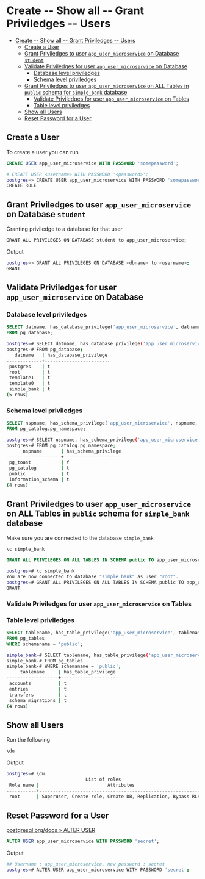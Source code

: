 # Create -- Show all -- Grant Priviledges -- Users

- [Create -- Show all -- Grant Priviledges -- Users](#create----show-all----grant-priviledges----users)
  - [Create a User](#create-a-user)
  - [Grant Priviledges to user `app_user_microservice` on Database `student`](#grant-priviledges-to-user-app_user_microservice-on-database-student)
  - [Validate Priviledges for user `app_user_microservice` on Database](#validate-priviledges-for-user-app_user_microservice-on-database)
    - [Database level priviledges](#database-level-priviledges)
    - [Schema level priviledges](#schema-level-priviledges)
  - [Grant Priviledges to user `app_user_microservice` on ALL Tables in `public` schema for `simple_bank` database](#grant-priviledges-to-user-app_user_microservice-on-all-tables-in-public-schema-for-simple_bank-database)
    - [Validate Priviledges for user `app_user_microservice` on Tables](#validate-priviledges-for-user-app_user_microservice-on-tables)
    - [Table level priviledges](#table-level-priviledges)
  - [Show all Users](#show-all-users)
  - [Reset Password for a User](#reset-password-for-a-user)

## Create a User

To create a user you can run

```sql
CREATE USER app_user_microservice WITH PASSWORD 'somepassword';
```

```bash
# CREATE USER <username> WITH PASSWORD '<password>'; 
postgres=> CREATE USER app_user_microservice WITH PASSWORD 'somepassword';
CREATE ROLE

```

## Grant Priviledges to user `app_user_microservice` on Database `student`

Granting priviledge to a database for that user

```bash
GRANT ALL PRIVILEGES ON DATABASE student to app_user_microservice;
```

Output

```bash
postgres=> GRANT ALL PRIVILEGES ON DATABASE <dbname> to <username>;
GRANT
```

## Validate Priviledges for user `app_user_microservice` on Database

### Database level priviledges

```sql
SELECT datname, has_database_privilege('app_user_microservice', datname, 'CONNECT') 
FROM pg_database;
```

```bash
postgres=# SELECT datname, has_database_privilege('app_user_microservice', datname, 'CONNECT') 
postgres-# FROM pg_database;
   datname   | has_database_privilege 
-------------+------------------------
 postgres    | t
 root        | t
 template1   | t
 template0   | t
 simple_bank | t
(5 rows)
```

### Schema level priviledges

```sql
SELECT nspname, has_schema_privilege('app_user_microservice', nspname, 'USAGE') 
FROM pg_catalog.pg_namespace;
```

```bash
postgres=# SELECT nspname, has_schema_privilege('app_user_microservice', nspname, 'USAGE') 
postgres-# FROM pg_catalog.pg_namespace;
      nspname       | has_schema_privilege 
--------------------+----------------------
 pg_toast           | f
 pg_catalog         | t
 public             | t
 information_schema | t
(4 rows)
```

## Grant Priviledges to user `app_user_microservice` on ALL Tables in `public` schema for `simple_bank` database

Make sure you are connected to the database `simple_bank`

```bash
\c simple_bank
```

```sql
GRANT ALL PRIVILEGES ON ALL TABLES IN SCHEMA public TO app_user_microservice;
```

```bash
postgres=# \c simple_bank
You are now connected to database "simple_bank" as user "root".
postgres=# GRANT ALL PRIVILEGES ON ALL TABLES IN SCHEMA public TO app_user_microservice;
GRANT
```

### Validate Priviledges for user `app_user_microservice` on Tables

### Table level priviledges

```sql
SELECT tablename, has_table_privilege('app_user_microservice', tablename, 'SELECT') 
FROM pg_tables
WHERE schemaname = 'public';
```

```bash
simple_bank=# SELECT tablename, has_table_privilege('app_user_microservice', tablename, 'SELECT') 
simple_bank-# FROM pg_tables
simple_bank-# WHERE schemaname = 'public';
     tablename     | has_table_privilege 
-------------------+---------------------
 accounts          | t
 entries           | t
 transfers         | t
 schema_migrations | t
(4 rows)
```

## Show all Users

Run the following

```bash
\du
```

Output

```bash
postgres=# \du
                             List of roles
 Role name |                         Attributes                         
-----------+------------------------------------------------------------
 root      | Superuser, Create role, Create DB, Replication, Bypass RLS
```

## Reset Password for a User

[postgresql.org/docs » ALTER USER](https://www.postgresql.org/docs/8.0/sql-alteruser.html)

```sql
ALTER USER app_user_microservice WITH PASSWORD 'secret';
```

Output

```bash
## Username : app_user_microservice, new password : secret
postgres=# ALTER USER app_user_microservice WITH PASSWORD 'secret';
```
